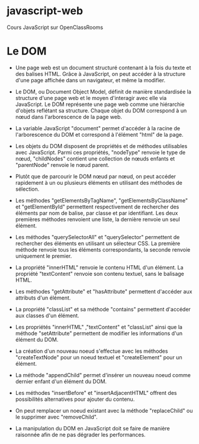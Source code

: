 # javascript-web
Cours JavaScript sur OpenClassRooms

# Le DOM

* Une page web est un document structuré contenant à la fois du texte et des balises HTML. Grâce à JavaScript, on peut accéder à la structure d'une page affichée dans un navigateur, et même la modifier.

* Le DOM, ou Document Object Model, définit de manière standardisée la structure d'une page web et le moyen d'interagir avec elle via JavaScript. Le DOM représente une page web comme une hiérarchie d'objets reflétant sa structure. Chaque objet du DOM correspond à un nœud dans l'arborescence de la page web.

* La variable JavaScript "document" permet d'accéder à la racine de l'arborescence du DOM et correspond à l'élément "html" de la page.

* Les objets du DOM disposent de propriétés et de méthodes utilisables avec JavaScript. Parmi ces propriétés, "nodeType" renvoie le type de nœud, "childNodes" contient une collection de nœuds enfants et "parentNode" renvoie le nœud parent.

* Plutôt que de parcourir le DOM nœud par nœud, on peut accéder rapidement à un ou plusieurs éléments en utilisant des méthodes de sélection.

* Les méthodes "getElementsByTagName", "getElementsByClassName" et "getElementById" permettent respectivement de rechercher des éléments par nom de balise, par classe et par identifiant. Les deux premières méthodes renvoient une liste, la dernière renvoie un seul élément.

* Les méthodes "querySelectorAll" et "querySelector" permettent de rechercher des éléments en utilisant un sélecteur CSS. La première méthode renvoie tous les éléments correspondants, la seconde renvoie uniquement le premier.

* La propriété "innerHTML" renvoie le contenu HTML d'un élément. La propriété "textContent" renvoie son contenu textuel, sans le balisage HTML.

* Les méthodes "getAttribute" et "hasAttribute" permettent d'accéder aux attributs d'un élément.

* La propriété "classList" et sa méthode "contains" permettent d'accéder aux classes d'un élément.

* Les propriétés "innerHTML" ,"textContent" et "classList" ainsi que la méthode "setAttribute" permettent de modifier les informations d'un élément du DOM.

* La création d'un nouveau noeud s'effectue avec les méthodes "createTextNode" pour un noeud textuel et "createElement" pour un élément.

* La méthode "appendChild" permet d'insérer un nouveau noeud comme dernier enfant d'un élément du DOM.

* Les méthodes "insertBefore" et "insertAdjacentHTML" offrent des possibilités alternatives pour ajouter  du contenu.

* On peut remplacer un noeud existant avec la méthode "replaceChild" ou le supprimer avec "removeChild".

* La manipulation du DOM en JavaScript doit se faire de manière raisonnée afin de ne pas dégrader les performances.
